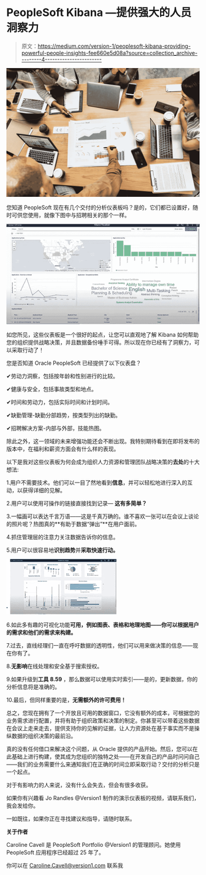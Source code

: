 # PeopleSoft Kibana —提供强大的人员洞察力

> 原文：<https://medium.com/version-1/peoplesoft-kibana-providing-powerful-people-insights-fee660e5d08a?source=collection_archive---------4----------------------->

![](img/2750ae6d4980ebaa2f0bb8afa8f43912.png)

您知道 PeopleSoft 现在有几个交付的分析仪表板吗？是的，它们都已设置好，随时可供您使用，就像下图中与招聘相关的那个一样。

![](img/f8f843ca185889f28113c7e95a837dce.png)

如您所见，这些仪表板是一个很好的起点，让您可以直观地了解 Kibana 如何帮助您的组织提供战略决策，并且数据备份唾手可得。所以现在你已经有了洞察力，可以采取行动了！

您是否知道 Oracle PeopleSoft 已经提供了以下仪表盘？

✔劳动力洞察，包括按年龄和性别进行的比较。

✔健康与安全，包括事故类型和地点。

✔时间和劳动力，包括实际时间和计划时间。

✔缺勤管理-缺勤分部趋势，按类型列出的缺勤。

✔招聘解决方案-内部与外部，技能热图。

除此之外，这一领域的未来增强功能还会不断出现。我特别期待看到在即将发布的版本中，在福利和薪资方面会有什么样的表现。

以下是我对这些仪表板为何会成为组织人力资源和管理团队战略决策的**去处**的十大想法:

1.用户不需要技术。他们可以一目了然地看到**信息**，并可以轻松地进行深入的互动，以获得详细的见解。

2.用户可以使用可操作的链接直接找到记录— **这有多简单？**

3.一幅画可以表达千言万语——这是千真万确的。谁不喜欢一张可以在会议上谈论的照片呢？热图真的**有助于数据“弹出”**在用户面前。

4.抓住管理层的注意力关注数据告诉你的信息。

5.用户可以很容易地**识别趋势**并**采取快速行动。**

![](img/424aff8b22c14bfdc1a225e1f3e5890e.png)

6.如此多有趣的可视化功能**可用，例如图表、表格和地理地图——你可以根据用户的需求和他们的需求来构建。**

7.过去，直线经理们一直在呼吁数据的透明性，他们可以用来做决策的信息——现在你有了。

8.**无影响**在线处理和安全基于搜索授权。

9.如果升级到**工具 8.59** ，那么数据可以使用实时索引——是的，更新数据，你的分析信息将是准确的。

10.最后，但同样重要的是，**无需额外的许可费用！**

总之，您现在拥有了一个开放且可用的数据窗口，它没有额外的成本，可根据您的业务需求进行配置，并将有助于组织政策和决策的制定。你甚至可以带着这些数据在会议上走来走去，提供支持你的见解的证据，让人力资源处在基于事实而不是操纵数据的组织决策的最前沿。

真的没有任何借口来解决这个问题，从 Oracle 提供的产品开始。然后，您可以在此基础上进行构建，使其成为您组织的独特之处——在开发自己的产品时问问自己——我们的业务需要什么来通知我们在正确的时间立即采取行动？交付的分析只是一个起点。

对于有影响力的人来说，没有什么会失去，但会有很多收获。

如果你有兴趣看 Jo Randles @Version1 制作的演示仪表板的视频，请联系我们，我会发给你。

一如既往，如果你正在寻找建议和指导，请随时联系。

**关于作者**

Caroline Cavell 是 PeopleSoft Portfolio @Version1 的管理顾问。她使用 PeopleSoft 应用程序已经超过 25 年了。

你可以在 Caroline.Cavell@version1.com 联系我